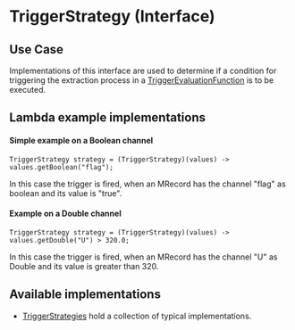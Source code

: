 <!--
  ~ Licensed to the Apache Software Foundation (ASF) under one
  ~ or more contributor license agreements.  See the NOTICE file
  ~ distributed with this work for additional information
  ~ regarding copyright ownership.  The ASF licenses this file
  ~ to you under the Apache License, Version 2.0 (the
  ~ "License"); you may not use this file except in compliance
  ~ with the License.  You may obtain a copy of the License at
  ~
  ~   http://www.apache.org/licenses/LICENSE-2.0
  ~
  ~ Unless required by applicable law or agreed to in writing,
  ~ software distributed under the License is distributed on an
  ~ "AS IS" BASIS, WITHOUT WARRANTIES OR CONDITIONS OF ANY
  ~ KIND, either express or implied.  See the License for the
  ~ specific language governing permissions and limitations
  ~ under the License.
  -->
  
# TriggerStrategy (Interface)

## Use Case
Implementations of this interface are used to determine if a condition for triggering the extraction process in a 
[TriggerEvaluationFunction](TEF.html) is to be executed.

## Lambda example implementations

#### Simple example on a Boolean channel
```
TriggerStrategy strategy = (TriggerStrategy)(values) -> values.getBoolean("flag");
```

In this case the trigger is fired, when an MRecord has the channel "flag" as boolean and its value is "true".

#### Example on a Double channel

```
TriggerStrategy strategy = (TriggerStrategy)(values) -> values.getDouble("U") > 320.0;
```

In this case the trigger is fired, when an MRecord has the channel "U" as Double and its value is greater than 320.

## Available implementations

- [TriggerStrategies](TRIGGER_STRATEGIES.html) hold a collection of typical implementations.